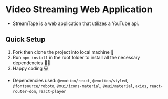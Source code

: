 # Video Streaming Web Application

- StreamTape is a web application that utilizes a YouTube api.

## Quick Setup

1. Fork then clone the project into local machine 🍴
1. Run `npm install` in the root folder to install all the necessary dependencies 👩‍💻
1. Happy coding 💻

- Dependencies used: `@emotion/react`, `@emotion/styled`, `@fontsource/roboto`, `@mui/icons-material`, `@mui/material`, `axios`, `react-router-dom`, `react-player`
